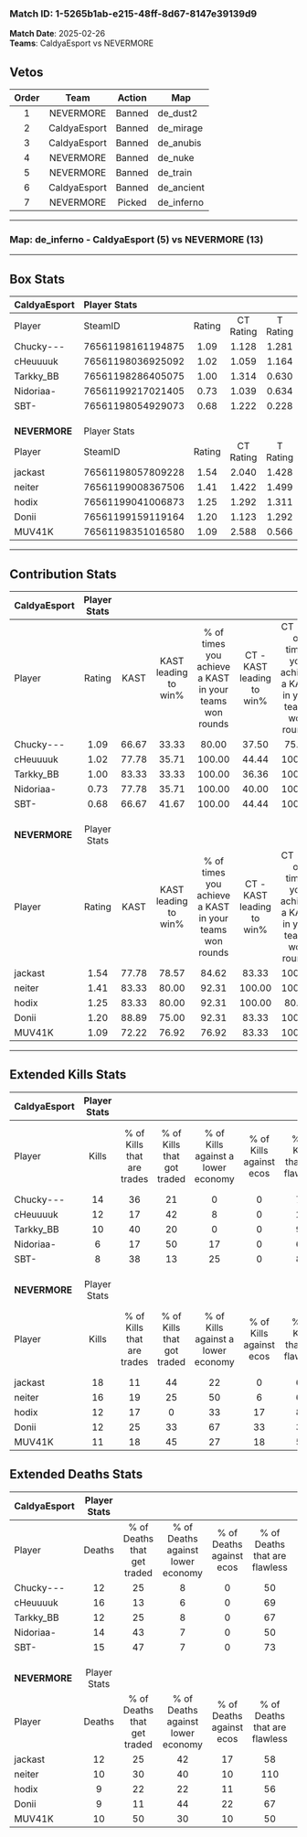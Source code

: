 ### Match ID: 1-5265b1ab-e215-48ff-8d67-8147e39139d9  
**Match Date**: 2025-02-26  
**Teams**: CaldyaEsport vs NEVERMORE  

## Vetos  

| Order | Team | Action | Map |
| :---: | :--: | :----: | --- |
| 1 | NEVERMORE | Banned | de_dust2 |
| 2 | CaldyaEsport | Banned | de_mirage |
| 3 | CaldyaEsport | Banned | de_anubis |
| 4 | NEVERMORE | Banned | de_nuke |
| 5 | NEVERMORE | Banned | de_train |
| 6 | CaldyaEsport | Banned | de_ancient |
| 7 | NEVERMORE | Picked | de_inferno |

---  

### **Map**: de_inferno - CaldyaEsport (5) vs NEVERMORE (13)  
---  

## Box Stats  

| **CaldyaEsport** | Player Stats      |        |           |          |       |       |       |         |        |      |     |
| :- | :- | :-: | :-: | :-: | :-: | :-: | :-: | :-: | :-: | :-: | :-: |
| Player           | SteamID           | Rating | CT Rating | T Rating | KAST  |  ADR  | Kills | Assists | Deaths | K/D  | HS% |
| Chucky---        | 76561198161194875 |  1.09  |   1.128   |  1.281   | 66.67 | 65.1  |  14   |    3    |   12   | 1.17 | 50  |
| cHeuuuuk         | 76561198036925092 |  1.02  |   1.059   |  1.164   | 77.78 | 83.7  |  12   |    4    |   16   | 0.75 | 75  |
| Tarkky_BB        | 76561198286405075 |  1.00  |   1.314   |  0.630   | 83.33 | 58.2  |  10   |    3    |   12   | 0.83 | 40  |
| Nidoriaa-        | 76561199217021405 |  0.73  |   1.039   |  0.634   | 77.78 | 62.7  |   6   |    4    |   14   | 0.43 | 33  |
| SBT-             | 76561198054929073 |  0.68  |   1.222   |  0.228   | 66.67 | 52.4  |   8   |    5    |   15   | 0.53 | 25  |
|                  |                   |        |           |          |       |       |       |         |        |      |     |
|                  |                   |        |           |          |       |       |       |         |        |      |     |
|                  |                   |        |           |          |       |       |       |         |        |      |     |
| **NEVERMORE**    | Player Stats      |        |           |          |       |       |       |         |        |      |     |
| Player           | SteamID           | Rating | CT Rating | T Rating | KAST  |  ADR  | Kills | Assists | Deaths | K/D  | HS% |
| jackast          | 76561198057809228 |  1.54  |   2.040   |  1.428   | 77.78 | 116.8 |  18   |    5    |   12   | 1.50 | 55  |
| neiter           | 76561199008367506 |  1.41  |   1.422   |  1.499   | 83.33 | 81.5  |  16   |    2    |   10   | 1.60 | 62  |
| hodix            | 76561199041006873 |  1.25  |   1.292   |  1.311   | 83.33 | 69.3  |  12   |    8    |   9    | 1.33 | 58  |
| Donii            | 76561199159119164 |  1.20  |   1.123   |  1.292   | 88.89 | 50.5  |  12   |    4    |   9    | 1.33 | 50  |
| MUV41K           | 76561198351016580 |  1.09  |   2.588   |  0.566   | 72.22 | 79.2  |  11   |    3    |   10   | 1.10 | 72  |
---  

## Contribution Stats  

| **CaldyaEsport** | Player Stats |       |                      |                                                        |                           |                                                             |                          |                                                            |
| :- | :-: | :-: | :-: | :-: | :-: | :-: | :-: | :-: |
| Player           |    Rating    | KAST  | KAST leading to win% | % of times you achieve a KAST in your teams won rounds | CT - KAST leading to win% | CT - % of times you achieve a KAST in your teams won rounds | T - KAST leading to win% | T - % of times you achieve a KAST in your teams won rounds |
| Chucky---        |     1.09     | 66.67 |        33.33         |                         80.00                          |           37.50           |                            75.00                            |          25.00           |                           100.00                           |
| cHeuuuuk         |     1.02     | 77.78 |        35.71         |                         100.00                         |           44.44           |                           100.00                            |          20.00           |                           100.00                           |
| Tarkky_BB        |     1.00     | 83.33 |        33.33         |                         100.00                         |           36.36           |                           100.00                            |          25.00           |                           100.00                           |
| Nidoriaa-        |     0.73     | 77.78 |        35.71         |                         100.00                         |           40.00           |                           100.00                            |          25.00           |                           100.00                           |
| SBT-             |     0.68     | 66.67 |        41.67         |                         100.00                         |           44.44           |                           100.00                            |          33.33           |                           100.00                           |
|                  |              |       |                      |                                                        |                           |                                                             |                          |                                                            |
|                  |              |       |                      |                                                        |                           |                                                             |                          |                                                            |
|                  |              |       |                      |                                                        |                           |                                                             |                          |                                                            |
| **NEVERMORE**    | Player Stats |       |                      |                                                        |                           |                                                             |                          |                                                            |
| Player           |    Rating    | KAST  | KAST leading to win% | % of times you achieve a KAST in your teams won rounds | CT - KAST leading to win% | CT - % of times you achieve a KAST in your teams won rounds | T - KAST leading to win% | T - % of times you achieve a KAST in your teams won rounds |
| jackast          |     1.54     | 77.78 |        78.57         |                         84.62                          |           83.33           |                           100.00                            |          75.00           |                           75.00                            |
| neiter           |     1.41     | 83.33 |        80.00         |                         92.31                          |          100.00           |                           100.00                            |          70.00           |                           87.50                            |
| hodix            |     1.25     | 83.33 |        80.00         |                         92.31                          |          100.00           |                            80.00                            |          72.73           |                           100.00                           |
| Donii            |     1.20     | 88.89 |        75.00         |                         92.31                          |           83.33           |                           100.00                            |          70.00           |                           87.50                            |
| MUV41K           |     1.09     | 72.22 |        76.92         |                         76.92                          |           83.33           |                           100.00                            |          71.43           |                           62.50                            |
---  

## Extended Kills Stats  

| **CaldyaEsport** | Player Stats |                            |                            |                                    |                         |                              |                                 |                                       |                    |           |
| :- | :-: | :-: | :-: | :-: | :-: | :-: | :-: | :-: | :-: | :-: |
| Player           |    Kills     | % of Kills that are trades | % of Kills that got traded | % of Kills against a lower economy | % of Kills against ecos | % of Kills that are flawless | % of Kills that are close duels | % of Kills that are assisted by flash | Pistol Round Kills | AWP Kills |
| Chucky---        |      14      |             36             |             21             |                 0                  |            0            |              71              |                7                |                   0                   |         2          |     0     |
| cHeuuuuk         |      12      |             17             |             42             |                 8                  |            0            |              25              |               17                |                   0                   |         0          |     0     |
| Tarkky_BB        |      10      |             40             |             20             |                 0                  |            0            |              90              |                0                |                  10                   |         0          |     2     |
| Nidoriaa-        |      6       |             17             |             50             |                 17                 |            0            |              67              |                0                |                   0                   |         0          |     0     |
| SBT-             |      8       |             38             |             13             |                 25                 |            0            |              88              |                0                |                   0                   |         0          |     1     |
|                  |              |                            |                            |                                    |                         |                              |                                 |                                       |                    |           |
|                  |              |                            |                            |                                    |                         |                              |                                 |                                       |                    |           |
|                  |              |                            |                            |                                    |                         |                              |                                 |                                       |                    |           |
| **NEVERMORE**    | Player Stats |                            |                            |                                    |                         |                              |                                 |                                       |                    |           |
| Player           |    Kills     | % of Kills that are trades | % of Kills that got traded | % of Kills against a lower economy | % of Kills against ecos | % of Kills that are flawless | % of Kills that are close duels | % of Kills that are assisted by flash | Pistol Round Kills | AWP Kills |
| jackast          |      18      |             11             |             44             |                 22                 |            0            |              67              |               11                |                   6                   |         0          |     2     |
| neiter           |      16      |             19             |             25             |                 50                 |            6            |              69              |                6                |                   6                   |         0          |     3     |
| hodix            |      12      |             17             |             0              |                 33                 |           17            |              83              |                0                |                   0                   |         3          |     2     |
| Donii            |      12      |             25             |             33             |                 67                 |           33            |              33              |               33                |                  17                   |         0          |     0     |
| MUV41K           |      11      |             18             |             45             |                 27                 |           18            |              55              |                9                |                   9                   |         0          |     3     |
## Extended Deaths Stats  

| **CaldyaEsport** | Player Stats |                             |                                   |                          |                               |                            |                           |               |
| :- | :-: | :-: | :-: | :-: | :-: | :-: | :-: | :-: |
| Player           |    Deaths    | % of Deaths that get traded | % of Deaths against lower economy | % of Deaths against ecos | % of Deaths that are flawless | % of Deaths that are close | % of Deaths while blinded | Deaths to AWP |
| Chucky---        |      12      |             25              |                 8                 |            0             |              50               |             0              |             8             |       1       |
| cHeuuuuk         |      16      |             13              |                 6                 |            0             |              69               |             13             |             6             |       0       |
| Tarkky_BB        |      12      |             25              |                 8                 |            0             |              67               |             8              |             0             |       2       |
| Nidoriaa-        |      14      |             43              |                 7                 |            0             |              50               |             29             |             7             |       0       |
| SBT-             |      15      |             47              |                 7                 |            0             |              73               |             7              |            13             |       0       |
|                  |              |                             |                                   |                          |                               |                            |                           |               |
|                  |              |                             |                                   |                          |                               |                            |                           |               |
|                  |              |                             |                                   |                          |                               |                            |                           |               |
| **NEVERMORE**    | Player Stats |                             |                                   |                          |                               |                            |                           |               |
| Player           |    Deaths    | % of Deaths that get traded | % of Deaths against lower economy | % of Deaths against ecos | % of Deaths that are flawless | % of Deaths that are close | % of Deaths while blinded | Deaths to AWP |
| jackast          |      12      |             25              |                42                 |            17            |              58               |             17             |             0             |       1       |
| neiter           |      10      |             30              |                40                 |            10            |              110              |             0              |             0             |       0       |
| hodix            |      9       |             22              |                22                 |            11            |              56               |             11             |            11             |       0       |
| Donii            |      9       |             11              |                44                 |            22            |              67               |             0              |             0             |       0       |
| MUV41K           |      10      |             50              |                30                 |            10            |              50               |             0              |             0             |       1       |

